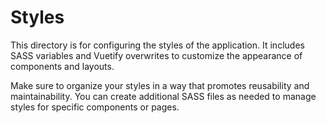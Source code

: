 # Styles

This directory is for configuring the styles of the application. It includes SASS variables and Vuetify overwrites to customize the appearance of components and layouts. 

Make sure to organize your styles in a way that promotes reusability and maintainability. You can create additional SASS files as needed to manage styles for specific components or pages.